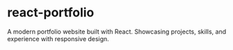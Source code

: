 # react-portfolio
A modern portfolio website built with React. Showcasing projects, skills, and experience with responsive design.
